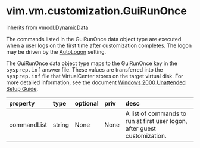 vim.vm.customization.GuiRunOnce
===============================
inherits from [vmodl.DynamicData](docs/vmodl.DynamicData.md)


The commands listed in the GuiRunOnce data object type are executed when a user   logs on the first time after customization completes. The logon may be driven by   the <a href="vim.vm.customization.GuiUnattended.md#autoLogon">AutoLogon</a> setting.   <p>   The GuiRunOnce data object type maps to the GuiRunOnce key in the   <tt>sysprep.inf</tt> answer file. These values are transferred into the   <tt>sysprep.inf</tt> file that VirtualCenter stores on the target virtual disk. For   more detailed information, see the document <a href =  "http://www.microsoft.com/technet/prodtechnol/Windows2000Pro/deploy/unattend/default.mspx"   >Windows 2000 Unattended Setup Guide</a>.

| property | type | optional | priv | desc |
|:---------|:-----|:---------|:-----|:-----|
| commandList | string | None | None | A list of commands to run at first user logon, after guest customization. |


